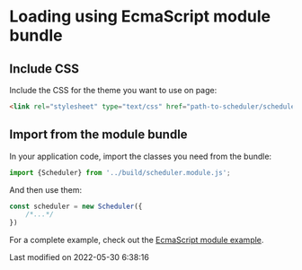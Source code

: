 # Loading using EcmaScript module bundle

## Include CSS

Include the CSS for the theme you want to use on page:

```html
<link rel="stylesheet" type="text/css" href="path-to-scheduler/scheduler.[theme].css" data-bryntum-theme>
```

## Import from the module bundle

In your application code, import the classes you need from the bundle:

```javascript
import {Scheduler} from '../build/scheduler.module.js';
```

And then use them:
```javascript
const scheduler = new Scheduler({
    /*...*/
})
```

For a complete example, check out the <a href="../examples/esmodule" target="_blank">EcmaScript module example</a>.


<p class="last-modified">Last modified on 2022-05-30 6:38:16</p>